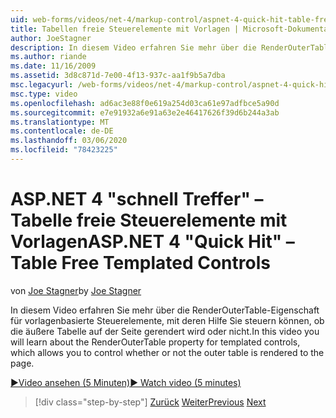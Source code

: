 ```yaml
---
uid: web-forms/videos/net-4/markup-control/aspnet-4-quick-hit-table-free-templated-controls
title: Tabellen freie Steuerelemente mit Vorlagen | Microsoft-Dokumentation
author: JoeStagner
description: In diesem Video erfahren Sie mehr über die RenderOuterTable-Eigenschaft für vorlagenbasierte Steuerelemente, mit deren Hilfe Sie steuern können, ob die äußere Tabelle rendert...
ms.author: riande
ms.date: 11/16/2009
ms.assetid: 3d8c871d-7e00-4f13-937c-aa1f9b5a7dba
msc.legacyurl: /web-forms/videos/net-4/markup-control/aspnet-4-quick-hit-table-free-templated-controls
msc.type: video
ms.openlocfilehash: ad6ac3e88f0e619a254d03ca61e97adfbce5a90d
ms.sourcegitcommit: e7e91932a6e91a63e2e46417626f39d6b244a3ab
ms.translationtype: MT
ms.contentlocale: de-DE
ms.lasthandoff: 03/06/2020
ms.locfileid: "78423225"
---
```

# <a name="aspnet-4-quick-hit--table-free-templated-controls"></a><span data-ttu-id="c0d25-103">ASP.NET 4 "schnell Treffer" – Tabelle freie Steuerelemente mit Vorlagen</span><span class="sxs-lookup"><span data-stu-id="c0d25-103">ASP.NET 4 "Quick Hit" – Table Free Templated Controls</span></span>

<span data-ttu-id="c0d25-104">von [Joe Stagner](https://github.com/JoeStagner)</span><span class="sxs-lookup"><span data-stu-id="c0d25-104">by [Joe Stagner](https://github.com/JoeStagner)</span></span>

<span data-ttu-id="c0d25-105">In diesem Video erfahren Sie mehr über die RenderOuterTable-Eigenschaft für vorlagenbasierte Steuerelemente, mit deren Hilfe Sie steuern können, ob die äußere Tabelle auf der Seite gerendert wird oder nicht.</span><span class="sxs-lookup"><span data-stu-id="c0d25-105">In this video you will learn about the RenderOuterTable property for templated controls, which allows you to control whether or not the outer table is rendered to the page.</span></span> 

[<span data-ttu-id="c0d25-106">&#9654;Video ansehen (5 Minuten)</span><span class="sxs-lookup"><span data-stu-id="c0d25-106">&#9654; Watch video (5 minutes)</span></span>](https://channel9.msdn.com/Blogs/ASP-NET-Site-Videos/aspnet-4-quick-hit-table-free-templated-controls)

> [!div class="step-by-step"]
> <span data-ttu-id="c0d25-107">[Zurück](aspnet-4-quick-hit-new-rendering-option-for-check-box-lists-and-radio-button-lists.md)
> [Weiter](aspnet-4-quick-hit-tableless-menu-control.md)</span><span class="sxs-lookup"><span data-stu-id="c0d25-107">[Previous](aspnet-4-quick-hit-new-rendering-option-for-check-box-lists-and-radio-button-lists.md)
[Next](aspnet-4-quick-hit-tableless-menu-control.md)</span></span>
